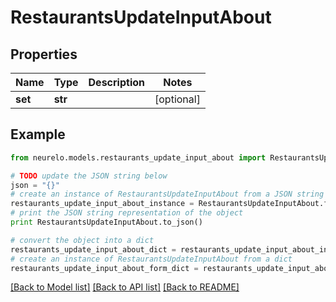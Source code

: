 # RestaurantsUpdateInputAbout


## Properties
Name | Type | Description | Notes
------------ | ------------- | ------------- | -------------
**set** | **str** |  | [optional] 

## Example

```python
from neurelo.models.restaurants_update_input_about import RestaurantsUpdateInputAbout

# TODO update the JSON string below
json = "{}"
# create an instance of RestaurantsUpdateInputAbout from a JSON string
restaurants_update_input_about_instance = RestaurantsUpdateInputAbout.from_json(json)
# print the JSON string representation of the object
print RestaurantsUpdateInputAbout.to_json()

# convert the object into a dict
restaurants_update_input_about_dict = restaurants_update_input_about_instance.to_dict()
# create an instance of RestaurantsUpdateInputAbout from a dict
restaurants_update_input_about_form_dict = restaurants_update_input_about.from_dict(restaurants_update_input_about_dict)
```
[[Back to Model list]](../README.md#documentation-for-models) [[Back to API list]](../README.md#documentation-for-api-endpoints) [[Back to README]](../README.md)


